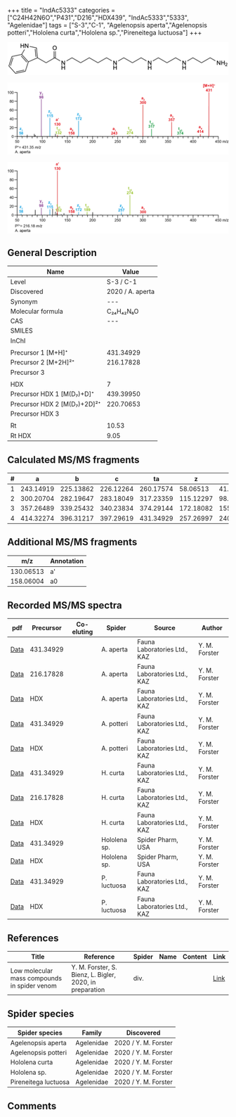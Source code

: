 +++
title = "IndAc5333"
categories = ["C24H42N6O","P431","D216","HDX439",
"IndAc5333","5333",
"Agelenidae"]
tags = ["S-3","C-1",
"Agelenopsis aperta","Agelenopsis potteri","Hololena curta","Hololena sp.","Pireneitega luctuosa"]
+++

![](/img/IndAc5333.png)

![](/img_MSMS/431_IndAc5333_Aa.png?classes=border)

![](/img_MSMS/431_IndAc5333_Aa_2.png?classes=border)

## General Description

| Name                        | Value            |
|-----------------------------|------------------|
| Level                       | S-3 / C-1               |
| Discovered                  | 2020 / A. aperta |
| Synonym                     | ---              |
| Molecular formula           | C₂₄H₄₂N₆O        |
| CAS                         | ---              |
| SMILES |   |
| InChI  |   |
|                             |                  |
| Precursor 1 [M+H]⁺          | 431.34929        |
| Precursor 2 [M+2H]²⁺        | 216.17828        |
| Precursor 3                 |                  |
|                             |                  |
| HDX                         | 7                |
| Precursor HDX 1 [M(D₇)+D]⁺   | 439.39950        |
| Precursor HDX 2 [M(D₇)+2D]²⁺ | 220.70653        |
| Precursor HDX 3             |                  |
|                             |                  |
| Rt                          | 10.53            |
| Rt HDX                      | 9.05             |

## Calculated MS/MS fragments

| # | a         | b         | c         | ta        | z         | y         | tz        |
|---|-----------|-----------|-----------|-----------|-----------|-----------|-----------|
| 1 | 243.14919 | 225.13862 | 226.12264 | 260.17574 | 58.06513 | 41.03858 | 75.09167 |
| 2 | 300.20704 | 282.19647 | 283.18049 | 317.23359 | 115.12297 | 98.09643 | 132.14952 |
| 3 | 357.26489 | 339.25432 | 340.23834 | 374.29144 | 172.18082 | 155.15428 | 189.20737 |
| 4 | 414.32274 | 396.31217 | 397.29619 | 431.34929 | 257.26997 | 240.24342 | 274.29652 |

## Additional MS/MS fragments

| m/z       | Annotation |
|-----------|------------|
| 130.06513 | a'         |
| 158.06004 | a0         |

## Recorded MS/MS spectra

| pdf                                            | Precursor | Co-eluting | Spider    | Source                       | Author        |
|------------------------------------------------|-----------|------------|-----------|------------------------------|---------------|
| [Data](/pdf/A-aperta/431_IndAc5333_Aa.pdf)     | 431.34929 |            | A. aperta | Fauna Laboratories Ltd., KAZ | Y. M. Forster |
| [Data](/pdf/A-aperta/431_IndAc5333_Aa_2.pdf)   | 216.17828 |            | A. aperta | Fauna Laboratories Ltd., KAZ | Y. M. Forster |
| [Data](/pdf/A-aperta/431_IndAc5333_Aa_HDX.pdf) | HDX       |            | A. aperta | Fauna Laboratories Ltd., KAZ | Y. M. Forster |
| [Data](/pdf/A-potteri/431_IndAc5333_Ap.pdf) | 431.34929 |           | A. potteri | Fauna Laboratories Ltd., KAZ | Y. M. Forster |
| [Data](/pdf/A-potteri/431_IndAc5333_Ap_HDX.pdf) | HDX |           | A. potteri | Fauna Laboratories Ltd., KAZ | Y. M. Forster |
| [Data](/pdf/H-curta/431_IndAc5333_Hc.pdf) | 431.34929 |           | H. curta | Fauna Laboratories Ltd., KAZ | Y. M. Forster |
| [Data](/pdf/H-curta/431_IndAc5333_Hc_2.pdf) | 216.17828 |           | H. curta | Fauna Laboratories Ltd., KAZ | Y. M. Forster |
| [Data](/pdf/H-curta/431_IndAc5333_Hc_HDX.pdf) | HDX |           | H. curta | Fauna Laboratories Ltd., KAZ | Y. M. Forster |
| [Data](/pdf/Hololena-sp/431_IndAc5333_Ho-sp.pdf) | 431.34929 |           | Hololena sp. | Spider Pharm, USA | Y. M. Forster |
| [Data](/pdf/Hololena-sp/431_IndAc5333_Ho-sp_HDX.pdf) | HDX |           | Hololena sp. | Spider Pharm, USA | Y. M. Forster |
| [Data](/pdf/P-luctuosa/431_IndAc5333_Pl.pdf) | 431.34929 |           | P. luctuosa | Fauna Laboratories Ltd., KAZ | Y. M. Forster |
| [Data](/pdf/P-luctuosa/431_IndAc5333_Pl_HDX.pdf) | HDX |           | P. luctuosa | Fauna Laboratories Ltd., KAZ | Y. M. Forster |

## References

| Title     | Reference   | Spider    | Name   | Content  | Link |
|-----------|-------------|-----------|--------|----------|-----|
| Low molecular mass compounds in spider venom      | Y. M. Forster, S. Bienz, L. Bigler, 2020, in preparation          | div.       |   |   | [Link](unknown) |

## Spider species

| Spider species     | Family     | Discovered           |
|--------------------|------------|----------------------|
| Agelenopsis aperta | Agelenidae | 2020 / Y. M. Forster |
| Agelenopsis potteri | Agelenidae | 2020 / Y. M. Forster |
| Hololena curta | Agelenidae | 2020 / Y. M. Forster |
| Hololena sp. | Agelenidae | 2020 / Y. M. Forster |
| Pireneitega luctuosa | Agelenidae | 2020 / Y. M. Forster |

## Comments